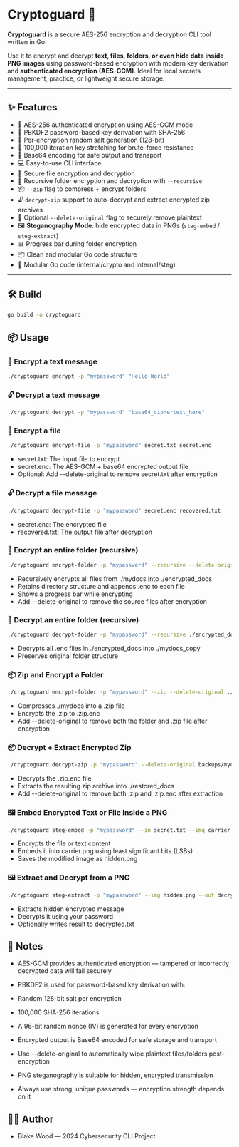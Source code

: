 # Cryptoguard 🔐

**Cryptoguard** is a secure AES-256 encryption and decryption CLI tool written in Go.

Use it to encrypt and decrypt **text, files, folders, or even hide data inside PNG images** using password-based encryption with modern key derivation and **authenticated encryption (AES-GCM)**. Ideal for local secrets management, practice, or lightweight secure storage.

---

## ✨ Features

- 🔐 AES-256 authenticated encryption using AES-GCM mode
- 🧂 PBKDF2 password-based key derivation with SHA-256
- 🔑 Per-encryption random salt generation (128-bit)
- 🔁 100,000 iteration key stretching for brute-force resistance
- 🧾 Base64 encoding for safe output and transport
- 💻 Easy-to-use CLI interface
- 📁 Secure file encryption and decryption
- 📂 Recursive folder encryption and decryption with `--recursive`
- 📦 `--zip` flag to compress + encrypt folders
- 🔓 `decrypt-zip` support to auto-decrypt and extract encrypted zip archives
- 🧼 Optional `--delete-original` flag to securely remove plaintext
- 🖼️ **Steganography Mode**: hide encrypted data in PNGs (`steg-embed` / `steg-extract`)
- 📊 Progress bar during folder encryption
- 📦 Clean and modular Go code structure
- 🧩 Modular Go code (internal/crypto and internal/steg)

---

## 🛠️ Build

```bash
go build -o cryptoguard
```
## 📦 Usage

### 🔐 Encrypt a text message
```bash
./cryptoguard encrypt -p "mypassword" "Hello World"
```

### 🔓 Decrypt a text message
```bash
./cryptoguard decrypt -p "mypassword" "base64_ciphertext_here"
```

### 📁 Encrypt a file
```bash
./cryptoguard encrypt-file -p "mypassword" secret.txt secret.enc
```
- secret.txt: The input file to encrypt
- secret.enc: The AES-GCM + base64 encrypted output file
- Optional: Add --delete-original to remove secret.txt after encryption

### 🔓 Decrypt a file message
```bash
./cryptoguard decrypt-file -p "mypassword" secret.enc recovered.txt
```
- secret.enc: The encrypted file
- recovered.txt: The output file after decryption

### 📂 Encrypt an entire folder (recursive)
```bash
./cryptoguard encrypt-folder -p "mypassword" --recursive --delete-original ./mydocs ./encrypted_docs
```
- Recursively encrypts all files from ./mydocs into ./encrypted_docs
- Retains directory structure and appends .enc to each file
- Shows a progress bar while encrypting
- Add --delete-original to remove the source files after encryption

### 📁 Decrypt an entire folder (recursive)
```bash
./cryptoguard decrypt-folder -p "mypassword" --recursive ./encrypted_docs ./mydocs_copy
```
- Decrypts all .enc files in ./encrypted_docs into ./mydocs_copy
- Preserves original folder structure

### 📦 Zip and Encrypt a Folder
```bash
./cryptoguard encrypt-folder -p "mypassword" --zip --delete-original ./mydocs ./backups
```
- Compresses ./mydocs into a .zip file
- Encrypts the .zip to .zip.enc
- Add --delete-original to remove both the folder and .zip file after encryption

### 📦 Decrypt + Extract Encrypted Zip
```bash
./cryptoguard decrypt-zip -p "mypassword" --delete-original backups/mydocs.zip.enc ./restored_docs
```
- Decrypts the .zip.enc file
- Extracts the resulting zip archive into ./restored_docs
- Add --delete-original to remove both .zip and .zip.enc after extraction

### 🖼️ Embed Encrypted Text or File Inside a PNG
```bash
./cryptoguard steg-embed -p "mypassword" --in secret.txt --img carrier.png --out hidden.png
```
- Encrypts the file or text content
- Embeds it into carrier.png using least significant bits (LSBs)
- Saves the modified image as hidden.png

### 🖼️ Extract and Decrypt from a PNG
```bash
./cryptoguard steg-extract -p "mypassword" --img hidden.png --out decrypted.txt
```
- Extracts hidden encrypted message
- Decrypts it using your password
- Optionally writes result to decrypted.txt

## 📌 Notes

- AES-GCM provides authenticated encryption — tampered or incorrectly decrypted data will fail securely

- PBKDF2 is used for password-based key derivation with:

- Random 128-bit salt per encryption

- 100,000 SHA-256 iterations

- A 96-bit random nonce (IV) is generated for every encryption

- Encrypted output is Base64 encoded for safe storage and transport

- Use --delete-original to automatically wipe plaintext files/folders post-encryption

- PNG steganography is suitable for hidden, encrypted transmission

- Always use strong, unique passwords — encryption strength depends on it



## 🧑‍💻 Author
- Blake Wood — 2024 Cybersecurity CLI Project
